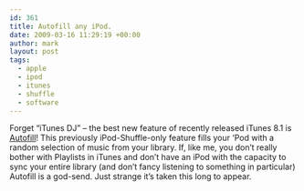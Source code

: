 ```yaml
---
id: 361
title: Autofill any iPod.
date: 2009-03-16 11:29:19 +00:00
author: mark
layout: post
tags:
  - apple
  - ipod
  - itunes
  - shuffle
  - software
---
```

Forget &#8220;iTunes DJ&#8221; &#8211; the best new feature of recently released iTunes 8.1 is [Autofill](http://www.apple.com/uk/itunes/features/#itunesonthego)! This previously iPod-Shuffle-only feature fills your &#8216;Pod with a random selection of music from your library. If, like me, you don&#8217;t really bother with Playlists in iTunes and don&#8217;t have an iPod with the capacity to sync your entire library (and don&#8217;t fancy listening to something in particular) Autofill is a god-send. Just strange it&#8217;s taken this long to appear.